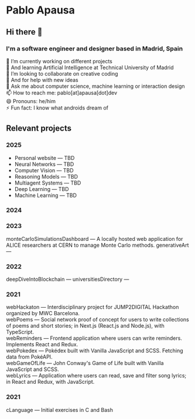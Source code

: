 # Pablo Apausa

## Hi there 👋

### I'm a software engineer and designer based in Madrid, Spain

🔭 I’m currently working on different projects  
🌱 And learning Artificial Intelligence at Technical University of Madrid  
👯 I’m looking to collaborate on creative coding  
🤔 And for help with new ideas  
💬 Ask me about computer science, machine learning or interaction design  
📫 How to reach me: pablo[at]apausa[dot]dev  
😄 Pronouns: he/him  
⚡ Fun fact: I know what androids dream of  

## Relevant projects

### 2025

- Personal website — TBD
- Neural Networks — TBD
- Computer Vision — TBD
- Reasoning Models — TBD
- Multiagent Systems — TBD
- Deep Learning — TBD
- Machine Learning — TBD

### 2024


### 2023

monteCarloSimulationsDashboard — A locally hosted web application for ALICE researchers at CERN to manage Monte Carlo methods.
generativeArt — 

### 2022

deepDiveIntoBlockchain — 
universitiesDirectory — 

### 2021

webHackaton — Interdisciplinary project for JUMP2DIGITAL Hackathon organized by MWC Barcelona.  
webPoems —  Social network proof of concept for users to write collections of poems and short stories; in Next.js (React.js and Node.js), with TypeScript.  
webReminders — Frontend application where users can write reminders. Implements React and Redux.  
webPokedex — Pokédex built with Vanilla JavaScript and SCSS. Fetching data from PokéAPI.  
webGameOfLife — John Conway's Game of Life built with Vanilla JavaScript and SCSS.  
webLyrics — Application where users can read, save and filter song lyrics; in React and Redux, with JavaScript.  

### 2021

cLanguage — Initial exercises in C and Bash 
